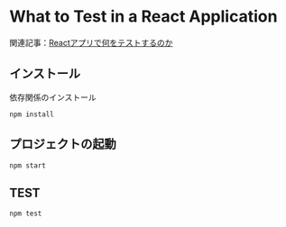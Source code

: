 # What to Test in a React Application

関連記事：[Reactアプリで何をテストするのか](https://qiita.com/andmorefine/items/9f146701f1f72cab8e0d)

## インストール

依存関係のインストール

```
npm install
```

## プロジェクトの起動

```
npm start
```

## TEST

```
npm test
```

